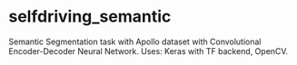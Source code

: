 # selfdriving_semantic
Semantic Segmentation task with Apollo dataset with Convolutional Encoder-Decoder Neural Network.
Uses: Keras with TF backend, OpenCV.
